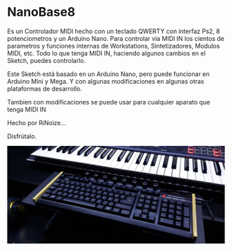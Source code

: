 # NanoBase8
Es un Controlador MIDI hecho con un teclado QWERTY con interfaz Ps2, 
8 potenciometros y un Arduino Nano.
Para controlar via MIDI IN los cientos de parametros y funciones internas 
de Workstations, Sintetizadores, Modulos MIDI, etc. 
Todo lo que tenga MIDI IN, haciendo algunos cambios en el Sketch, puedes controlarlo.

Este Sketch está basado en un Arduino Nano, pero puede funcionar en Arduino Mini y Mega.
Y con algunas modificaciones en algunas otras plataformas de desarrollo.

Tambien con modificaciones se puede usar para cualquier aparato que tenga MIDI IN

Hecho por RiNoize...

Disfrútalo.

<img src="https://github.com/RiNoize/NanoBase8/blob/main/NanoBase8%20%26%20Kross2.jpg">
